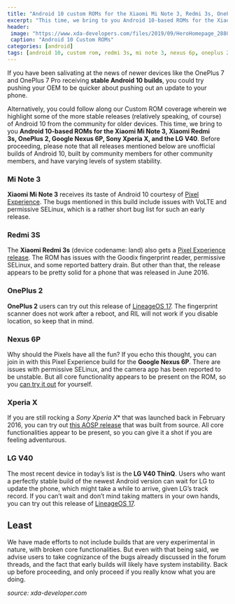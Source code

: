 ```yaml
---
title: "Android 10 custom ROMs for the Xiaomi Mi Note 3, Redmi 3s, OnePlus 2, Google Nexus 6P, Sony Xperia X, and LG V40"
excerpt: "This time, we bring to you Android 10-based ROMs for the Xiaomi Mi Note 3, Xiaomi Redmi 3s, OnePlus 2, Google Nexus 6P, Sony Xperia X, and the LG V40."
header:
 image: "https://www.xda-developers.com/files/2019/09/HeroHomepage_2880x1200.max-1000x1000.png"
 caption: "Android 10 Custom ROMs"
categories: [android]
tags: [android 10, custom rom, redmi 3s, mi note 3, nexus 6p, oneplus 2, xperia x]
---
```

If you have been salivating at the news of newer devices like the  OnePlus 7 and OnePlus 7 Pro receiving **stable Android 10 builds**, you could try pushing your OEM to be quicker about pushing out an update to your phone.

Alternatively, you could follow along our Custom ROM coverage wherein we highlight some of the more stable releases (relatively speaking, of course) of Android 10 from the community for older devices. This time, we bring to you **Android 10-based ROMs for the Xiaomi Mi Note 3, Xiaomi Redmi 3s, OnePlus 2, Google Nexus 6P, Sony Xperia X, and the LG V40**. Before proceeding, please note that all releases mentioned below are unofficial builds of Android 10, built by community members for other community members, and have varying levels of system stability.

### Mi Note 3

**Xiaomi Mi Note 3** receives its taste of Android 10 courtesy of [Pixel Experience](https://forum.xda-developers.com/mi-note-3/development/pixel-experience-10-t3969295). The bugs mentioned in this build include issues with VoLTE and permissive SELinux, which is a rather short bug list for such an early release.

### Redmi 3S

The **Xiaomi Redmi 3s** (device codename: land) also gets a [Pixel Experience release](https://forum.xda-developers.com/xiaomi-redmi-3s/development/rom-pixel-experience-t3970619). The ROM has issues with the Goodix fingerprint reader, permissive SELinux, and some reported battery drain. But other than that, the release appears to be pretty solid for a phone that was released in June 2016.

### OnePlus 2

**OnePlus 2** users can try out this release of [LineageOS 17](https://forum.xda-developers.com/oneplus-2/orig-development/rom-lineageos-17-0-t3969619). The fingerprint scanner does not work after a reboot, and RIL will not work if you disable location, so keep that in mind.

### Nexus 6P

Why should the Pixels have all the fun? If you echo this thought, you can join in with this Pixel Experience build for the **Google Nexus 6P**. There are issues with permissive SELinux, and the camera app has been reported to be unstable. But all core functionality appears to be present on the ROM, so you [can try it out](https://forum.xda-developers.com/nexus-6p/development/rom-pixel-experience-t3970525) for yourself.

### Xperia X

If you are still rocking a *Sony Xperia X** that was launched back in February 2016, you can try out [this AOSP release](https://forum.xda-developers.com/xperia-x/development/rom-q-builds-t3969967) that was built from source. All core functionalities appear to be present, so you can give it a shot if you are feeling adventurous.

### LG V40

The most recent device in today’s list is the **LG V40 ThinQ**. Users who want a perfectly stable build of the newest Android version can wait for LG to update the phone, which might take a while to arrive, given LG’s track record. If you can’t wait and don’t mind taking matters in your own hands, you can try out this release of [LineageOS 17](https://forum.xda-developers.com/lg-v40/development/android-10-0-0-lineageos-17-0-v40-t3970119).

## Least

We have made efforts to not include builds that are very experimental in nature, with broken core functionalities. But even with that being said, we advise users to take cognizance of the bugs already discussed in the forum threads, and the fact that early builds will likely have system instability. Back up before proceeding, and only proceed if you really know what you are doing.

_source: xda-developer.com_
